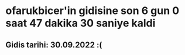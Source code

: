 # ofarukbicer'in gidisine son 6 gun 0 saat 47 dakika 30 saniye kaldi

## Gidis tarihi: 30.09.2022 :(